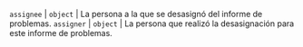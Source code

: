 `assignee` | `object` | La persona a la que se desasignó del informe de problemas. `assigner` | `object` | La persona que realizó la desasignación para este informe de problemas.